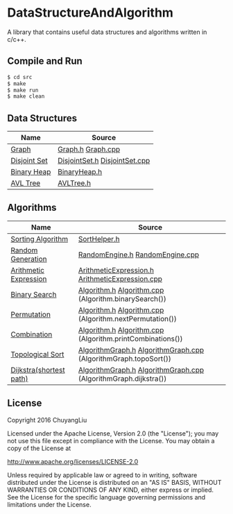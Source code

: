 # DataStructureAndAlgorithm

A library that contains useful data structures and algorithms written in c/c++.

## Compile and Run

```bash
$ cd src
$ make
$ make run
$ make clean
```

## Data Structures

| Name | Source |
| ---- | ------ |
|[Graph](https://en.wikipedia.org/wiki/Graph_(abstract_data_type))|[Graph.h](./src/Graph.h) [Graph.cpp](./src/Graph.cpp)|
|[Disjoint Set](https://en.wikipedia.org/wiki/Disjoint-set_data_structure)|[DisjointSet.h](./src/DisjointSet.h) [DisjointSet.cpp](./src/DisjointSet.cpp)|
|[Binary Heap](https://en.wikipedia.org/wiki/Binary_heap)|[BinaryHeap.h](./src/BinaryHeap.h)|
|[AVL Tree](https://en.wikipedia.org/wiki/AVL_tree)|[AVLTree.h](./src/AVLTree.h)|

## Algorithms

| Name | Source |
| ---- | ------ |
|[Sorting Algorithm](https://en.wikipedia.org/wiki/Sorting_algorithm)|[SortHelper.h](./src/SortHelper.h)|
|[Random Generation](https://en.wikipedia.org/wiki/Random_number_generation)|[RandomEngine.h](./src/RandomEngine.h) [RandomEngine.cpp](./src/RandomEngine.cpp)|
|[Arithmetic Expression](https://en.wikipedia.org/wiki/Shunting-yard_algorithm)|[ArithmeticExpression.h](./src/ArithmeticExpression.h) [ArithmeticExpression.cpp](./src/ArithmeticExpression.cpp)|
|[Binary Search](https://en.wikipedia.org/wiki/Binary_search_algorithm)|[Algorithm.h](./src/Algorithm.h) [Algorithm.cpp](./src/Algorithm.cpp) (Algorithm.binarySearch())|
|[Permutation](https://en.wikipedia.org/wiki/Permutation)|[Algorithm.h](./src/Algorithm.h) [Algorithm.cpp](./src/Algorithm.cpp) (Algorithm.nextPermutation())|
|[Combination](https://en.wikipedia.org/wiki/Combination)|[Algorithm.h](./src/Algorithm.h) [Algorithm.cpp](./src/Algorithm.cpp) (Algorithm.printCombinations())|
|[Topological Sort](https://en.wikipedia.org/wiki/Topological_sorting)|[AlgorithmGraph.h](./src/AlgorithmGraph.h) [AlgorithmGraph.cpp](./src/AlgorithmGraph.cpp) (AlgorithmGraph.topoSort())|
|[Dijkstra(shortest path)](https://en.wikipedia.org/wiki/Dijkstra%27s_algorithm)|[AlgorithmGraph.h](./src/AlgorithmGraph.h) [AlgorithmGraph.cpp](./src/AlgorithmGraph.cpp) (AlgorithmGraph.dijkstra())|

## License

Copyright 2016 ChuyangLiu

Licensed under the Apache License, Version 2.0 (the "License");
you may not use this file except in compliance with the License.
You may obtain a copy of the License at

http://www.apache.org/licenses/LICENSE-2.0

Unless required by applicable law or agreed to in writing, software
distributed under the License is distributed on an "AS IS" BASIS,
WITHOUT WARRANTIES OR CONDITIONS OF ANY KIND, either express or implied.
See the License for the specific language governing permissions and
limitations under the License.
